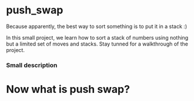 # push_swap
Because apparently, the best way to sort something is to put it in a stack :)

In this small project, we learn how to sort a stack of numbers using nothing but a limited set of moves and stacks.
Stay tunned for a walkthrough of the project.


### Small description

# Now what is push swap?
